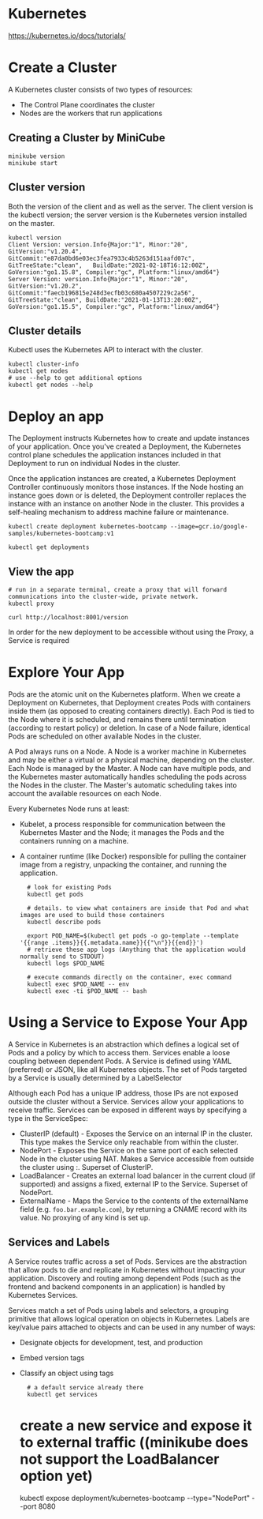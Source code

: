 # Kubernetes
https://kubernetes.io/docs/tutorials/

# Create a Cluster
A Kubernetes cluster consists of two types of resources:

* The Control Plane coordinates the cluster
* Nodes are the workers that run applications

## Creating a Cluster by MiniCube

    minikube version
    minikube start
    
## Cluster version
Both the version of the client and as well as the server. 
The client version is the kubectl version; the server version is the Kubernetes version installed on the master. 

    kubectl version
    Client Version: version.Info{Major:"1", Minor:"20", GitVersion:"v1.20.4", GitCommit:"e87da0bd6e03ec3fea7933c4b5263d151aafd07c", GitTreeState:"clean",   BuildDate:"2021-02-18T16:12:00Z", GoVersion:"go1.15.8", Compiler:"gc", Platform:"linux/amd64"}
    Server Version: version.Info{Major:"1", Minor:"20", GitVersion:"v1.20.2", GitCommit:"faecb196815e248d3ecfb03c680a4507229c2a56", GitTreeState:"clean", BuildDate:"2021-01-13T13:20:00Z", GoVersion:"go1.15.5", Compiler:"gc", Platform:"linux/amd64"}
    
## Cluster details
Kubectl uses the Kubernetes API to interact with the cluster. 

    kubectl cluster-info
    kubectl get nodes
    # use --help to get additional options
    kubectl get nodes --help

# Deploy an app
The Deployment instructs Kubernetes how to create and update instances of your application. 
Once you've created a Deployment, the Kubernetes control plane schedules the application instances included in that Deployment to run on individual Nodes in the cluster.

Once the application instances are created, a Kubernetes Deployment Controller continuously monitors those instances. 
If the Node hosting an instance goes down or is deleted, the Deployment controller replaces the instance with an instance on another Node in the cluster. 
This provides a self-healing mechanism to address machine failure or maintenance.

    kubectl create deployment kubernetes-bootcamp --image=gcr.io/google-samples/kubernetes-bootcamp:v1
    
    kubectl get deployments

## View the app

    # run in a separate terminal, create a proxy that will forward communications into the cluster-wide, private network.
    kubectl proxy
    
    curl http://localhost:8001/version
In order for the new deployment to be accessible without using the Proxy, a Service is required

# Explore Your App
Pods are the atomic unit on the Kubernetes platform. When we create a Deployment on Kubernetes, that Deployment creates Pods with containers inside them (as opposed to creating containers directly). 
Each Pod is tied to the Node where it is scheduled, and remains there until termination (according to restart policy) or deletion. 
In case of a Node failure, identical Pods are scheduled on other available Nodes in the cluster.


A Pod always runs on a Node. A Node is a worker machine in Kubernetes and may be either a virtual or a physical machine, depending on the cluster. Each Node is managed by the Master. 
A Node can have multiple pods, and the Kubernetes master automatically handles scheduling the pods across the Nodes in the cluster. 
The Master's automatic scheduling takes into account the available resources on each Node.

Every Kubernetes Node runs at least:
* Kubelet, a process responsible for communication between the Kubernetes Master and the Node; it manages the Pods and the containers running on a machine.
* A container runtime (like Docker) responsible for pulling the container image from a registry, unpacking the container, and running the application.


        # look for existing Pods
        kubectl get pods
        
        # details. to view what containers are inside that Pod and what images are used to build those containers 
        kubectl describe pods
        
        export POD_NAME=$(kubectl get pods -o go-template --template '{{range .items}}{{.metadata.name}}{{"\n"}}{{end}}')
        # retrieve these app logs (Anything that the application would normally send to STDOUT)
        kubectl logs $POD_NAME
        
        # execute commands directly on the container, exec command
        kubectl exec $POD_NAME -- env
        kubectl exec -ti $POD_NAME -- bash

# Using a Service to Expose Your App
A Service in Kubernetes is an abstraction which defines a logical set of Pods and a policy by which to access them. 
Services enable a loose coupling between dependent Pods. 
A Service is defined using YAML (preferred) or JSON, like all Kubernetes objects. 
The set of Pods targeted by a Service is usually determined by a LabelSelector

Although each Pod has a unique IP address, those IPs are not exposed outside the cluster without a Service. Services allow your applications to receive traffic. Services can be exposed in different ways by specifying a type in the ServiceSpec:

* ClusterIP (default) - Exposes the Service on an internal IP in the cluster. This type makes the Service only reachable from within the cluster.
* NodePort - Exposes the Service on the same port of each selected Node in the cluster using NAT. Makes a Service accessible from outside the cluster using <NodeIP>:<NodePort>. Superset of ClusterIP.
* LoadBalancer - Creates an external load balancer in the current cloud (if supported) and assigns a fixed, external IP to the Service. Superset of NodePort.
* ExternalName - Maps the Service to the contents of the externalName field (e.g. `foo.bar.example.com`), by returning a CNAME record with its value. No proxying of any kind is set up.


## Services and Labels
A Service routes traffic across a set of Pods. Services are the abstraction that allow pods to die and replicate in Kubernetes without impacting your application. Discovery and routing among dependent Pods (such as the frontend and backend components in an application) is handled by Kubernetes Services.

Services match a set of Pods using labels and selectors, a grouping primitive that allows logical operation on objects in Kubernetes. Labels are key/value pairs attached to objects and can be used in any number of ways:

* Designate objects for development, test, and production
* Embed version tags
* Classify an object using tags

        # a default service already there
        kubectl get services
    
    # create a new service and expose it to external traffic ((minikube does not support the LoadBalancer option yet)
    kubectl expose deployment/kubernetes-bootcamp --type="NodePort" --port 8080
